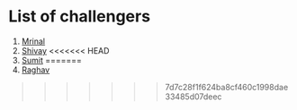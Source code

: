 # List of challengers
1. [Mrinal](https://github.com/mrinal1224)
2. [Shivay](https://github.com/shivaylamba)
<<<<<<< HEAD
3. [Sumit](https://github.com/sumitKanth)
=======
3. [Raghav](https://github.com/raghavdhingra)
>>>>>>> 7d7c28f1f624ba8cf460c1998dae33485d07deec

